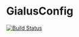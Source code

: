 # GialusConfig

[![Build Status](https://github.com/GianlucaFuwa/GialusConfig.jl/actions/workflows/CI.yml/badge.svg?branch=master)](https://github.com/GianlucaFuwa/GialusConfig.jl/actions/workflows/CI.yml?query=branch%3Amaster)
